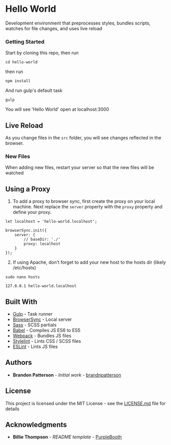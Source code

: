 # Hello World

Development environment that preprocesses styles, bundles scripts, watches for file changes, and uses live reload

### Getting Started

Start by cloning this repo, then run

```
cd hello-world
```

then run

```
npm install
```

And run gulp's default task

```
gulp
```

You will see 'Hello World' open at localhost:3000

## Live Reload

As you change files in the `src` folder, you will see changes reflected in the browser.

### New Files
When adding new files, restart your server so that the new files will be watched

## Using a Proxy

1. To add a proxy to browser sync, first create the proxy on your local machine. Next replace the `server` property with the `proxy` property and define your proxy.

```
let localhost = 'hello-world.localhost';

browserSync.init({
    server: {
        // baseDir: './'
        proxy: localhost
    }
});
```

2. If using Apache, don't forget to add your new host to the hosts dir (likely /etc/hosts)
```
sudo nano hosts
```
```
127.0.0.1 hello-world.localhost
```

## Built With

* [Gulp](https://gulpjs.com/) - Task runner
* [BrowserSync](https://browsersync.io/) - Local server
* [Sass](https://sass-lang.com/) - SCSS partials
* [Babel](https://babeljs.io/) - Compiles JS ES6 to ES5
* [Webpack](https://webpack.js.org/) - Bundles JS files
* [Stylelint](https://stylelint.io/) - Lints CSS / SCSS files
* [ESLint](https://eslint.org/) - Lints JS files


## Authors

* **Brandon Patterson** - *Initial work* - [brandnpatterson](https://github.com/brandnpatterson)

## License

This project is licensed under the MIT License - see the [LICENSE.md](LICENSE.md) file for details

## Acknowledgments

* **Billie Thompson** - *README template* - [PurpleBooth](https://github.com/PurpleBooth)
